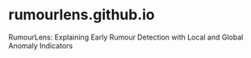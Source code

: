 # rumourlens.github.io
RumourLens: Explaining Early Rumour Detection with Local and Global Anomaly Indicators
